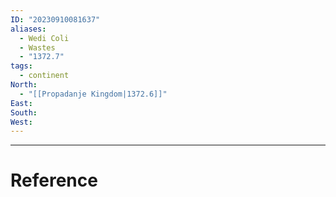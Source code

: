 ```yaml
---
ID: "20230910081637"
aliases:
  - Wedi Coli
  - Wastes
  - "1372.7"
tags:
  - continent
North:
  - "[[Propadanje Kingdom|1372.6]]"
East: 
South: 
West:
---
```



---

# Reference
